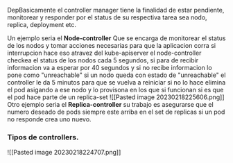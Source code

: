 DepBasicamente el controller manager tiene la finalidad de estar pendiente, monitorear y responder por el status de su respectiva tarea sea nodo, replica, deployment etc.

Un ejemplo seria el **Node-controller**
Que se encarga de monitorear el status de los nodos y tomar acciones necesarias para que la aplicacion corra si interrupcion hace eso atravez del kube-apiserver el node-controller checkea el status de los nodos cada 5 segundos, si para de recibir informacion va a esperar por 40 segundos y si no recibe informacion lo pone como "unreachable" si un nodo queda con estado de "unreachable" el controller le da 5 minutos para que se vuelva a reiniciar si no lo hace elimina el pod asigando a ese nodo y lo provisona en los que si funcionan si es que el pod hace parte de un replica-set
![[Pasted image 20230218225606.png]]
Otro ejemplo seria el **Replica-controller** su trabajo es asegurarse que el numero deseado de pods siempre este arriba en el set de replicas si un pod no responde crea uno nuevo.

### Tipos de controllers.
![[Pasted image 20230218224707.png]]